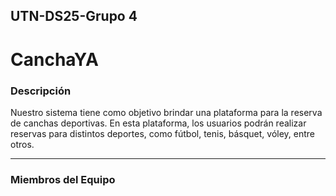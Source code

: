 ## UTN-DS25-Grupo 4
# CanchaYA

### Descripción
Nuestro sistema tiene como objetivo brindar una plataforma para la reserva de canchas deportivas. En esta plataforma, los usuarios podrán realizar reservas para distintos deportes, como fútbol, tenis, básquet, vóley, entre otros.

---

### Miembros del Equipo
